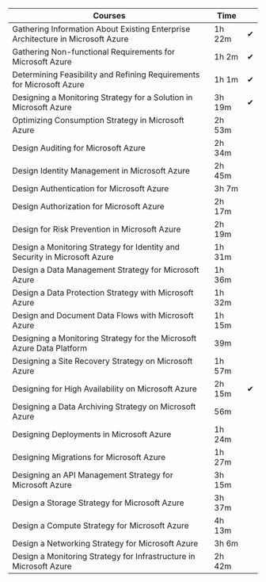 
| Courses        | Time           |  |
| -------------  |-------------  | ----- |
| Gathering Information About Existing Enterprise Architecture in Microsoft Azure | 1h 22m | ✔ |
| Gathering Non-functional Requirements for Microsoft Azure| 1h 2m | ✔ |
| Determining Feasibility and Refining Requirements for Microsoft Azure| 1h 1m | ✔ |
| Designing a Monitoring Strategy for a Solution in Microsoft Azure| 3h 19m | ✔ |
| Optimizing Consumption Strategy in Microsoft Azure| 2h 53m | |
| Design Auditing for Microsoft Azure| 2h 34m | |
| Design Identity Management in Microsoft Azure| 2h 45m | |
| Design Authentication for Microsoft Azure| 3h 7m | |
| Design Authorization for Microsoft Azure| 2h 17m | |
| Design for Risk Prevention in Microsoft Azure| 2h 19m | |
| Design a Monitoring Strategy for Identity and Security in Microsoft Azure| 1h 31m | |
| Design a Data Management Strategy for Microsoft Azure| 1h 36m | |
| Design a Data Protection Strategy with Microsoft Azure| 1h 32m | |
| Design and Document Data Flows with Microsoft Azure| 1h 15m | |
| Designing a Monitoring Strategy for the Microsoft Azure Data Platform | 39m | |
| Designing a Site Recovery Strategy on Microsoft Azure| 1h 57m | |
| Designing for High Availability on Microsoft Azure| 2h 15m | ✔ |
| Designing a Data Archiving Strategy on Microsoft Azure | 56m | |
| Designing Deployments in Microsoft Azure| 1h 24m | |
| Designing Migrations for Microsoft Azure| 1h 27m | |
| Designing an API Management Strategy for Microsoft Azure| 3h 15m | |
| Design a Storage Strategy for Microsoft Azure| 3h 37m | |
| Design a Compute Strategy for Microsoft Azure| 4h 13m | |
| Design a Networking Strategy for Microsoft Azure| 3h 6m | |
| Design a Monitoring Strategy for Infrastructure in Microsoft Azure| 2h 42m | |